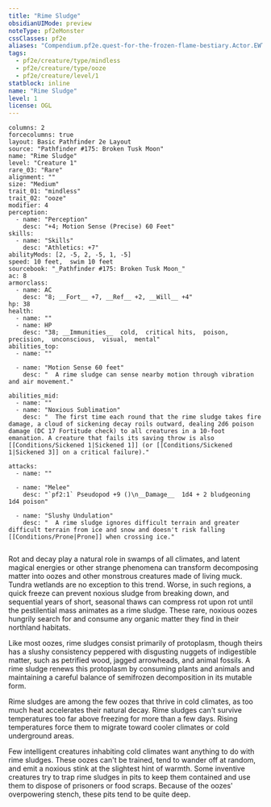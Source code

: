```yaml
---
title: "Rime Sludge"
obsidianUIMode: preview
noteType: pf2eMonster
cssClasses: pf2e
aliases: "Compendium.pf2e.quest-for-the-frozen-flame-bestiary.Actor.EWT9OXxBuKQLQMHj" 
tags:
  - pf2e/creature/type/mindless
  - pf2e/creature/type/ooze
  - pf2e/creature/level/1
statblock: inline
name: "Rime Sludge"
level: 1
license: OGL
---
```


```statblock
columns: 2
forcecolumns: true
layout: Basic Pathfinder 2e Layout
source: "Pathfinder #175: Broken Tusk Moon"
name: "Rime Sludge"
level: "Creature 1"
rare_03: "Rare"
alignment: ""
size: "Medium"
trait_01: "mindless"
trait_02: "ooze"
modifier: 4
perception:
  - name: "Perception"
    desc: "+4; Motion Sense (Precise) 60 Feet"
skills:
  - name: "Skills"
    desc: "Athletics: +7"
abilityMods: [2, -5, 2, -5, 1, -5]
speed: 10 feet,  swim 10 feet
sourcebook: "_Pathfinder #175: Broken Tusk Moon_"
ac: 8
armorclass:
  - name: AC
    desc: "8; __Fort__ +7, __Ref__ +2, __Will__ +4"
hp: 38
health:
  - name: ""
  - name: HP
    desc: "38; __Immunities__  cold,  critical hits,  poison,  precision,  unconscious,  visual,  mental"
abilities_top:
  - name: ""

  - name: "Motion Sense 60 feet"
    desc: "  A rime sludge can sense nearby motion through vibration and air movement."

abilities_mid:
  - name: ""
  - name: "Noxious Sublimation"
    desc: "  The first time each round that the rime sludge takes fire damage, a cloud of sickening decay roils outward, dealing 2d6 poison damage (DC 17 Fortitude check) to all creatures in a 10-foot emanation. A creature that fails its saving throw is also [[Conditions/Sickened 1|Sickened 1]] (or [[Conditions/Sickened 1|Sickened 3]] on a critical failure)."

attacks:
  - name: ""

  - name: "Melee"
    desc: "`pf2:1` Pseudopod +9 ()\n__Damage__  1d4 + 2 bludgeoning 1d4 poison"

  - name: "Slushy Undulation"
    desc: "  A rime sludge ignores difficult terrain and greater difficult terrain from ice and snow and doesn't risk falling [[Conditions/Prone|Prone]] when crossing ice."
 
```



Rot and decay play a natural role in swamps of all climates, and latent magical energies or other strange phenomena can transform decomposing matter into oozes and other monstrous creatures made of living muck. Tundra wetlands are no exception to this trend. Worse, in such regions, a quick freeze can prevent noxious sludge from breaking down, and sequential years of short, seasonal thaws can compress rot upon rot until the pestilential mass animates as a rime sludge. These rare, noxious oozes hungrily search for and consume any organic matter they find in their northland habitats.

Like most oozes, rime sludges consist primarily of protoplasm, though theirs has a slushy consistency peppered with disgusting nuggets of indigestible matter, such as petrified wood, jagged arrowheads, and animal fossils. A rime sludge renews this protoplasm by consuming plants and animals and maintaining a careful balance of semifrozen decomposition in its mutable form.

Rime sludges are among the few oozes that thrive in cold climates, as too much heat accelerates their natural decay. Rime sludges can't survive temperatures too far above freezing for more than a few days. Rising temperatures force them to migrate toward cooler climates or cold underground areas.

Few intelligent creatures inhabiting cold climates want anything to do with rime sludges. These oozes can't be trained, tend to wander off at random, and emit a noxious stink at the slightest hint of warmth. Some inventive creatures try to trap rime sludges in pits to keep them contained and use them to dispose of prisoners or food scraps. Because of the oozes' overpowering stench, these pits tend to be quite deep.
